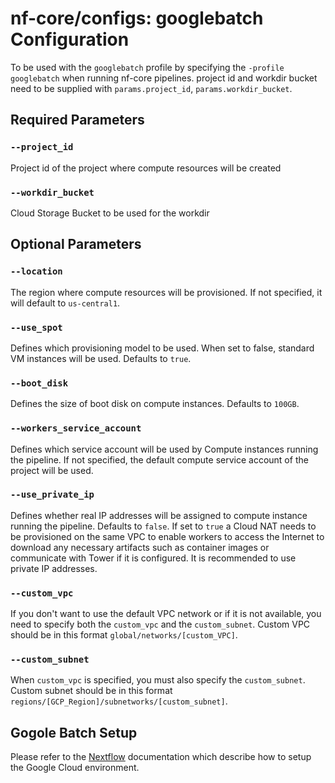 # nf-core/configs: googlebatch Configuration

To be used with the `googlebatch` profile by specifying the `-profile googlebatch` when running nf-core pipelines.
project id and workdir bucket need to be supplied with `params.project_id`, `params.workdir_bucket`.

## Required Parameters

### `--project_id`

Project id of the project where compute resources will be created

### `--workdir_bucket`

Cloud Storage Bucket to be used for the workdir

## Optional Parameters

### `--location`

The region where compute resources will be provisioned. If not specified, it will default to `us-central1`.

### `--use_spot`

Defines which provisioning model to be used. When set to false, standard VM instances will be used. Defaults to `true`.

### `--boot_disk`

Defines the size of boot disk on compute instances. Defaults to `100GB`.

### `--workers_service_account`

Defines which service account will be used by Compute instances running the pipeline. If not specified, the default compute service account of the project will be used.

### `--use_private_ip`

Defines whether real IP addresses will be assigned to compute instance running the pipeline. Defaults to `false`. If set to `true` a Cloud NAT needs to be provisioned on the same VPC to enable workers to access the Internet to download any necessary artifacts such as container images or communicate with Tower if it is configured. It is recommended to use private IP addresses.

### `--custom_vpc`

If you don't want to use the default VPC network or if it is not available, you need to specify both the `custom_vpc` and the `custom_subnet`. Custom VPC should be in this format `global/networks/[custom_VPC]`.

### `--custom_subnet`

When `custom_vpc` is specified, you must also specify the `custom_subnet`. Custom subnet should be in this format `regions/[GCP_Region]/subnetworks/[custom_subnet]`.

## Gogole Batch Setup

Please refer to the [Nextflow](https://www.nextflow.io/docs/latest/google.html) documentation which describe how to setup the Google Cloud environment.
